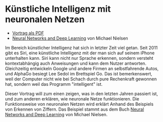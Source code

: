 Künstliche Intelligenz mit neuronalen Netzen
============================================

 * [Vortrag als PDF](talk.pdf?raw=true)
 * [Neural Networks and Deep Learning](http://neuralnetworksanddeeplearning.com/) von Michael Nielsen

Im Bereich künstlicher Intelligenz hat sich in letzter Zeit viel getan. Seit
2011 gibt es Siri, eine künstliche Intelligenz mit der man sich auf seinem
iPhone unterhalten kann. Siri kann nicht nur Sprache erkennen, sondern versteht
kontextabhängig auch Anweisungen und kann dem Nutzer antworten. Gleichzeitig
entwickeln Google und andere Firmen an selbstfahrende Autos, und AlphaGo
besiegt Lee Sedol im Brettspiel Go. Das ist bemerkenswert, weil der Computer
nicht wie bei Schach durch pure Rechenkraft gewonnen hat, sondern weil das
Programm "intelligent" ist.

Dieser Vortrag will zum einen zeigen, was in den letzten Jahren passiert ist,
und zum anderen erklären, wie neuronale Netze funktionieren. Die Funktionsweise
von neuronalen Netzen wird erklärt Anhand des Beispiels von Erkennen von
Ziffern. Das Beispiel stammt aus dem Buch
[Neural Networks and Deep Learning](http://neuralnetworksanddeeplearning.com/)
von Michael Nielsen.
